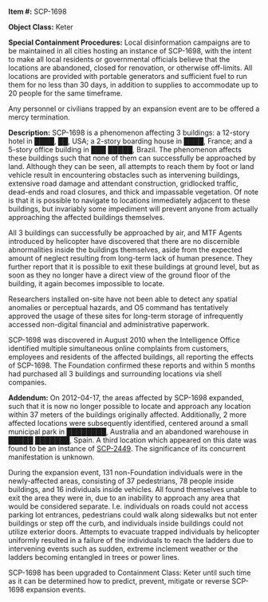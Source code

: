 **Item #:** SCP-1698

**Object Class:** Keter

**Special Containment Procedures:** Local disinformation campaigns are to be maintained in all cities hosting an instance of SCP-1698, with the intent to make all local residents or governmental officials believe that the locations are abandoned, closed for renovation, or otherwise off-limits. All locations are provided with portable generators and sufficient fuel to run them for no less than 30 days, in addition to supplies to accommodate up to 20 people for the same timeframe.

Any personnel or civilians trapped by an expansion event are to be offered a mercy termination.

**Description:** SCP-1698 is a phenomenon affecting 3 buildings: a 12-story hotel in ████, ██, USA; a 2-story boarding house in ████, France; and a 5-story office building in ███ █████, Brazil. The phenomenon affects these buildings such that none of them can successfully be approached by land. Although they can be seen, all attempts to reach them by foot or land vehicle result in encountering obstacles such as intervening buildings, extensive road damage and attendant construction, gridlocked traffic, dead-ends and road closures, and thick and impassable vegetation. Of note is that it is possible to navigate to locations immediately adjacent to these buildings, but invariably some impediment will prevent anyone from actually approaching the affected buildings themselves.

All 3 buildings can successfully be approached by air, and MTF Agents introduced by helicopter have discovered that there are no discernible abnormalities inside the buildings themselves, aside from the expected amount of neglect resulting from long-term lack of human presence. They further report that it is possible to exit these buildings at ground level, but as soon as they no longer have a direct view of the ground floor of the building, it again becomes impossible to locate.

Researchers installed on-site have not been able to detect any spatial anomalies or perceptual hazards, and O5 command has tentatively approved the usage of these sites for long-term storage of infrequently accessed non-digital financial and administrative paperwork.

SCP-1698 was discovered in August 2010 when the Intelligence Office identified multiple simultaneous online complaints from customers, employees and residents of the affected buildings, all reporting the effects of SCP-1698. The Foundation confirmed these reports and within 5 months had purchased all 3 buildings and surrounding locations via shell companies.

**Addendum:** On 2012-04-17, the areas affected by SCP-1698 expanded, such that it is now no longer possible to locate and approach any location within 37 meters of the buildings originally affected. Additionally, 2 more affected locations were subsequently identified, centered around a small municipal park in ████████, Australia and an abandoned warehouse in █████ ███████, Spain. A third location which appeared on this date was found to be an instance of [SCP-2449](/scp-2449). The significance of its concurrent manifestation is unknown.

During the expansion event, 131 non-Foundation individuals were in the newly-affected areas, consisting of 37 pedestrians, 78 people inside buildings, and 16 individuals inside vehicles. All found themselves unable to exit the area they were in, due to an inability to approach any area that would be considered separate. I.e. individuals on roads could not access parking lot entrances, pedestrians could walk along sidewalks but not enter buildings or step off the curb, and individuals inside buildings could not utilize exterior doors. Attempts to evacuate trapped individuals by helicopter uniformly resulted in a failure of the individuals to reach the ladders due to intervening events such as sudden, extreme inclement weather or the ladders becoming entangled in trees or power lines.

SCP-1698 has been upgraded to Containment Class: Keter until such time as it can be determined how to predict, prevent, mitigate or reverse SCP-1698 expansion events.